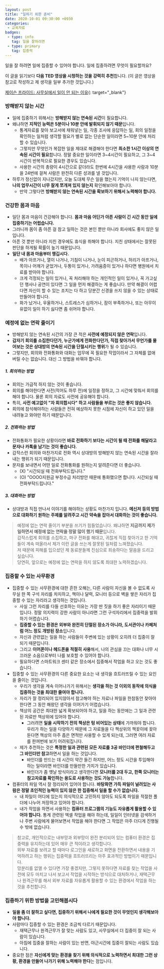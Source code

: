 ```yaml
---
layout: post
title: "일하기 위한 준비"
date: 2020-10-01 09:30:00 +0930
categories: 
 - 교육자료
badges:
 - type: info
   tag: 일을 잘하려면
 - type: primary
   tag: 집중력
---
```


일을 잘 하려면 일에 집중할 수 있어야 합니다. 일에 집중하려면 무엇이 필요할까요?

<!--more-->

이 글을 읽기보다 **다음 TED 영상을 시청하는 것을 강력히 추천**합니다.
(이 글은 영상을 참고로 작성하고 제 생각을 일부 추가한 것입니다.)

[제이슨 프라이드: 사무실에서 일이 안 되는 이유](https://www.ted.com/talks/jason_fried_why_work_doesn_t_happen_at_work/transcript?language=ko){: target="_blank"}  

### **방해받지 않는 시간**

- 일에 집중하기 위해서는 **방해받지 않는 연속된 시간**이 필요합니다.
- 왜냐하면 **지적인 능력은 5분이나 10분 안에 발휘되지 않기 때문**입니다.
  - 통계자료를 찾아 보고서에 채워넣는 일, 각종 조사에 응답하는 일, 회의 일정을 확인하는 일처럼 생각할 필요가 별로 없는 단순한 일이라면 5~10분 안에 처리할 수 있습니다.
  - 그렇지만 무엇인가 복잡한 일을 제대로 해결해야 한다면 **최소한 1시간 이상의 연속된 시간이 필요**합니다. 정말 중요한 일이라면 3~4시간이 필요하고, 그 3~4시간이 반복적으로 필요한 경우도 있습니다.
  - 사용한 시간의 총량이 4시간으로 같더라도 한번에 4시간을 사용한 사람과 10분을 24번에 걸쳐 사람은 완전히 다른 성과를 낼 것입니다.
- 하루가 정신없이 지나갔지만, 오늘 도대체 무슨 일을 했는지 기억이 나지 않는다면, **나의 업무시간이 너무 잘게 쪼개져 있지 않는지** 확인해보아야 합니다.
  - 만약 그렇다면 **방해받지 않는 연속된 시간을 확보하기 위해서 노력해야 합니다.**

### **건강한 몸과 마음**

- 일단 몸과 마음이 건강해야 합니다. **몸과 마음 어딘가 아픈 사람이 긴 시간 동안 일에 집중하기는 어럽습니다.**
- 그러니까 몸이 좀 아픈 걸 참고 일하는 것은 본인 뿐만 아니라 회사에도 좋지 않은 일입니다.
- 아픈 것 뿐만 아니라 지친 경우에도 휴식을 취해야 합니다. 지친 상태에서는 잘못된 판단을 하게될 확률이 높기 때문입니다.
- **일단 내 몸과 마음부터 챙깁시다.**
  - 배가 아프거나, 열이 나거나, 기침이 나거나, 눈이 피곤하거나, 허리가 아프거나, 목이나 어깨가 굳었거나, 두통이 있거나, 가려움증이 있거나 하다면 병원에서 치료를 받아야 합니다.
  - 크게 걱정되는 일이 있거나, 꼭 처리해야 하는 개인적인 일이 있거나, 꼭 가고싶던 행사나 공연이 있다면 그 일을 먼저 해결하는 게 좋습니다. 만약 해결이 어렵다면 자신이 할 수 있는 조치는 다 하고 당분간 신경을 쓰지 않을 수 있는 상태로 만들어야 합니다.
  - 화가 났거나, 우울하거나, 스트레스가 심하거나, 잠이 부족하거나, 또는 아무이유없이 일이 하기 싫다면 좀 쉬어야 합니다.

### **예정에 없는 연락 줄이기**

- 방해받지 않는 연속된 시간의 가장 큰 적은 **사전에 예정되지 않은 연락**입니다.
- **갑자기 회의를 소집한다던가, 누군가에게 전화한다던가, 직접 찾아가서 무언가를 물어보는 것은 상대방의 연속된 시간을 단절시키는 행위**가 될 수 있습니다.
- 그렇지만, 회의와 전화통화와 대화는 업무에 꼭 필요한 작업이라서 그 자체를 없애버릴 수는 없습니다. 대신 그 방법을 바꿔야 합니다.

##### **1. 회의하는 방법**

- 회의는 가급적 하지 않는 것이 좋습니다.
- 회의를 해야한다면 사전(적어도 하루 전)에 일정을 정하고, 그 시간에 맞춰서 회의를 해야 합니다. 물론 회의 자료도 사전에 공유해야 합니다.
- 특히, **사전 예고없이 "자 회의합시다" 하고 사람들을 부르는 것은 좋지 않습니다.**
- 회의에 참석해야하는 사람들은 전혀 예상하지 못한 시점에 자신이 하고 있던 일을 내려놓고 와야만 하기 때문입니다.

##### **2. 전화하는 방법**

- 전화통화가 필요한 상황이라면 **바로 전화하기 보다는 시간이 될 때 전화를 해달라고 문자나 카톡을 남기는 것이 좋습니다.**
- 갑작스런 회의와 마찬가지로 전화 역시 상대방의 방해받지 않는 연속된 시간을 잘라내는 행위가 되기 때문입니다.
- 문자를 보내면서 어떤 일로 전화통화를 원하는지 알려준다면 더 좋습니다.
  - (X) "시간되실 때 전화부탁드립니다." 
  - (O) "OOOO지원금 부정수급 처리방안 때문에 통화했으면 합니다. 시간되실 때 전화부탁드립니다."

##### **3. 대화하는 방법**

- 상대방과 직접 만나서 이야기를 해야하는 상황도 마찬가지 입니다. **메신저 등의 방법으로 대화하기 원하는 주제를 알려주고 시간 약속을 잡아서 대화하는 것이 좋습니다.**

> 예정에 없는 연락 줄이기 부분을 쓰기가 힘들었습니다. 왜냐하면 **지금까지 제가 일하면서 예정에 없는 연락을 정말 많이 했기 때문**입니다.  
> 갑작스럽게 회의를 소집하고, 마구 전화를 해대고, 귀찮게 직접 찾아가고 한 기억들이 계속 떠올라서 제가 이런 글을 쓰는게 잘못된 일처럼 느껴졌습니다.  
> 저 때문에 피해를 입으셨던 제 동료분들께 진심으로 죄송하다는 말씀을 드리고 싶습니다.  
> 당연히, 앞으로는 예정에 없는 연락을 하지 않도록 최대한 노력하겠습니다.  

### **집중할 수 있는 사무환경**

- 집중할 수 있는 사무환경에 대한 흔한 오해는, 다른 사람이 자신을 볼 수 없도록 사무실 한 쪽 구석 자리를 차지하고, 책이나 달력, 모니터 등으로 벽을 쌓은 자리가 집중할 수 있는 자리라고 생각하는 것입니다.
  - 사실 그런 자리를 다들 선호하는 이유는 가장 딴 짓을 하기 좋은 자리이기 때문입니다. 정말 의지력이 강한 사람이 아니라면 그런 구석자리에서 집중력을 발휘하기 어렵습니다.
  - **집중할 수 있는 환경은 외부와 완전히 단절된 장소가 아니라, 도서관이나 카페처럼 어느 정도 개방된 장소**입니다.
  - 자신과 관련없는 일을 하는 사람들이 주변에 있는 상황이 오히려 더 집중이 잘 되기 때문입니다.
  - 그리고 **이어폰이나 헤드폰을 적절히 사용**해서, 나의 관심을 끄는 대화나 너무 시끄러운 소음으로부터 나를 보호할 수 있어야 합니다.
  - 필요하다면 스마트워크 센터 같은 장소에서 집중해서 작업을 하고 오는 것도 좋습니다.
- 집중할 수 있는 사무환경의 다른 중요한 요소는 내 생각을 흐트러뜨릴 수 있는 요인을 줄이는 것입니다.
  - 우리가 생각을 계속 이어나가기 위해서는 **생각을 하는 것 이외의 동작에 의식을 집중하는 것을 최대한 줄여야 합니다.**
  - 자리가 잘 정리되어 있지않아서 참고해야 하는 자료나 파일을 한참동안 찾아야 한다면 그 동안 해왔던 생각을 이어가기 어렵습니다.
  - 책상의 공간은 최대한 넓게 확보되어야 하고, 일을 하는 동안에는 그 일과 관련된 자료만 책상위에 있어야 합니다.
    - 그러려면 **일을 시작하기 전의 책상은 텅 비어있는 상태**에 가까워야 합니다. 우리가 하는 일을 다양하기 때문에 그 자료들을 다 책상위의 책꽂이에 꽂아둔다면 책상의 아주 좁은 면적만 사용할 수 있게 되는데, 그러면 여러 자료를 한꺼번에 보기 어려워집니다.
  - 제가 추천하는 것은 **특정한 일과 관련된 모든 자료를 3공 바인더에 편철해두고 그 바인더만 참고**하면서 일을 하는 것입니다.
    - 바인더를 만드는 데 시간이 약간 들긴 하지만, 어느 정도 시간을 투입해야 하는 일이라면 바인더를 만들만한 가치가 있습니다.
    - 바인더가 좀 옛날 방식이라고 생각한다면 **모니터를 2대 두고, 한쪽 모니터는 참고자료를 확인하는 용도로 사용하는 것도 가능**합니다.
- 컴퓨터의 파일 역시 잘 정리되어 있어야 합니다. **바탕화면 가득 파일이 널려있는 사람은 정말 초인적인 능력이 있지 않은 한 집중해서 일을 할 수가 없습니다.**
  - 내 파일이 어디에 있는지 의식적으로 고민하지 않아도 되도록 파일을 적절한 폴더에 나누어 저장하고 있어야 합니다.
  - 내가 작업을 하면서 사용하는 **컴퓨터 프로그램의 기능도 자유롭게 활용할 수 있어야 합니다.** 통계 관련된 엑셀 작업을 해야 하는데, 일일이 인터넷을 검색하거나 주변 사람에게 물어보면서 작업을 해야 한다면 그 작업은 아주 더디게 진행될 수 밖에 없습니다.
  
> 참고로, 개인적으로는 내부망과 외부망이 완전 분리되어 있는 컴퓨터 환경은 집중력을 유지하는데 있어 매우 큰 적이라고 생각합니다.  
> 외부 자료를 보려고 할 때마다 로그인을 새로하고 화면을 전환하면서 내용을 기억하려고 하는 행위는 집중력을 흐트러뜨리는 아주 효과적인 방법이기 때문입니다.  
> 망분리를 없앨 수 있다면 가장 좋겠지만, 그렇지 못하다면 자료를 찾는 작업을 사전에 모두 마치고 나서 보고서 작업을 시작하는 방식으로 대처하거나, 재택근무나 원격근무를 해서 외부 자료를 자유롭게 활용할 수 있는 환경에서 작업을 하는 것을 추천합니다.  

### **집중하기 위한 방법을 고민해봅시다**

- **일을 좀 더 잘하고 싶다면, 집중하기 위해서 나에게 필요한 것이 무엇인지 생각해보아야 합니다.**
- 사람마다 집중할 수 있는 환경은 조금씩 다르기 때문입니다.
  - 재택근무나 원격근무가 잘 맞는 사람도 있고, 사무실에서 더 집중이 잘 되는 사람이 있습니다.
  - 아침에 집중을 잘하는 사람이 있는 반면, 야근시간에 집중이 잘되는 사람도 있습니다.
- 중요한 점은 **자신에게 맞는 환경을 찾기 위해 의식적으로 노력하면서 최대한 그런 상황, 환경을 만들어 나가기 위해 노력해야 한다**는 점입니다.

